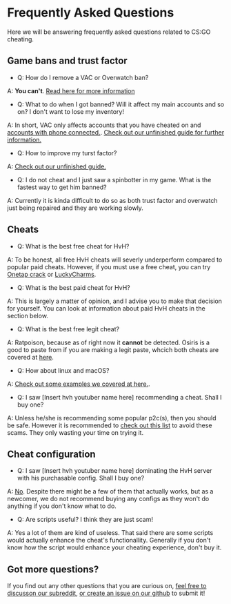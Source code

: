 # Frequently Asked Questions

Here we will be answering frequently asked questions related to CS:GO cheating.

## Game bans and trust factor

* Q: How do I remove a VAC or Overwatch ban? 

A: **You can't**. [Read here for more information](/introduction/game-bans.md)

* Q: What to do when I got banned? Will it affect my main accounts and so on? I don't want to lose my inventory!

A: In short, VAC only affects accounts that you have cheated on and [accounts with phone connected.](https://support.steampowered.com/kb/7849-RADZ-6869/). [Check out our unfinished guide for further information.](/miscellaneous/things-to-do-when-your-account-got-banned.md)

* Q: How to improve my turst factor?

A: [Check out our unfinished guide.](/miscellaneous/trust-factor.md)

* Q: I do not cheat and I just saw a spinbotter in my game. What is the fastest way to get him banned?

A: Currently it is kinda difficult to do so as both trust factor and overwatch just being repaired and they are working slowly.

## Cheats

* Q: What is the best free cheat for HvH?

A: To be honest, all free HvH cheats will severly underperform compared to popular paid cheats. However, if you must use a free cheat, you can try [Onetap crack](/free-and-pastes/cracks/onetap-crack/README.md) or [LuckyCharms](/free-and-pastes/luckycharms/README.md).

* Q: What is the best paid cheat for HvH?

A: This is largely a matter of opinion, and I advise you to make that decision for yourself. You can look at information about paid HvH cheats in the section below.

* Q: What is the best free legit cheat?

A: Ratpoison, because as of right now it **cannot** be detected. Osiris is a good to paste from if you are making a legit paste, whcich both cheats are covered at [here](/free-and-pastes/introduction.md).

* Q: How about linux and macOS?

A: [Check out some examples we covered at here.](/cheat-software/linux-and-mac-cheats.md).

* Q: I saw [Insert hvh youtuber name here] recommending a cheat. Shall I buy one?

A: Unless he/she is recommending some popular p2c(s), then you should be safe. However it is recommended to [check out this list](/cheat-software/pastes-and-scams.md) to avoid these scams. They only wasting your time on trying it.

## Cheat configuration

* Q: I saw [Insert hvh youtuber name here] dominating the HvH server with his purchasable config. Shall I buy one?

A: [No](/cheat-configuration/introduction/paid-configurations.md). Despite there might be a few of them that actually works, but as a newcomer, we do not recommend buying any configs as they won't do anything if you don't know what to do.

* Q: Are scripts useful? I think they are just scam!

A: Yes a lot of them are kind of useless. That said there are some scripts would actually enhance the cheat's functionallity. Generally if you don't know how the script would enhance your cheating experience, don't buy it.

## Got more questions?

If you find out any other questions that you are curious on, [feel free to discusson our subreddit](https://www.reddit.com/r/Csgohacks/), [or create an issue on our github](https://github.com/csgohacks/master-guide/issues) to submit it!